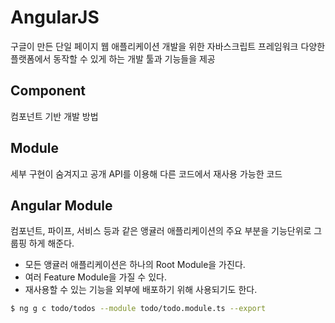 # AngularJS

구글이 만든 단일 페이지 웹 애플리케이션 개발을 위한 자바스크립트 프레임워크
다양한 플랫폼에서 동작할 수 있게 하는 개발 툴과 기능들을 제공

## Component

컴포넌트 기반 개발 방법

## Module

세부 구현이 숨겨지고 공개 API를 이용해 다른 코드에서 재사용 가능한 코드

## Angular Module

컴포넌트, 파이프, 서비스 등과 같은 앵귤러 애플리케이션의 주요 부분을 기능단위로 그룹핑 하게 해준다.

- 모든 앵귤러 애플리케이션은 하나의 Root Module을 가진다.
- 여러 Feature Module을 가질 수 있다.
- 재사용할 수 있는 기능을 외부에 배포하기 위해 사용되기도 한다.

```bash
$ ng g c todo/todos --module todo/todo.module.ts --export
```
